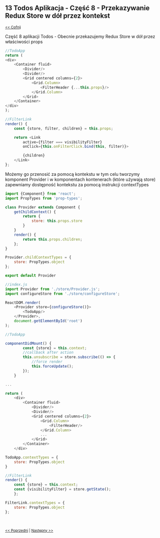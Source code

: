 ## 13 Todos Aplikacja - Część 8 - Przekazywanie Redux Store w dół przez kontekst
<sub>[<< Cofnij](https://github.com/donatuss/Redux/blob/master/README.md)</sub><br/>

Część 8 aplikacji Todos - Obecnie przekazujemy Redux Store w dół przez właściwości props

```javascript
//TodoApp
return (
<div>
    <Container fluid>
        <Divider/>
        <Divider/>
        <Grid centered columns={2}>
            <Grid.Column>
                <FilterHeader {...this.props}/>
            </Grid.Column>
        </Grid>
    </Container>
</div>
);

//FilterLink
render() {
    const {store, filter, children} = this.props;

    return <Link
        active={filter === visibilityFilter}
        onClick={this.onFilterClick.bind(this, filter)}>

        {children}
    </Link>
};
```

Możemy go przenosić za pomocą kontekstu w tym celu tworzymy komponent Provider i w komponentach kontenerach (które używają store) zapewniamy
dostępność kontekstu za pomocą instrukcji contextTypes

```javascript
import {Component} from 'react';
import PropTypes from 'prop-types';

class Provider extends Component {
    getChildContext() {
        return {
            store: this.props.store
        }
    }
    render() {
        return this.props.children;
    };
}

Provider.childContextTypes = {
    store: PropTypes.object
};

export default Provider  
```

```javascript
//index.js
import Provider from './store/Provider.js';
import configureStore from './store/configureStore';

ReactDOM.render(
    <Provider store={configureStore()}>
        <TodoApp/>
    </Provider>,
    document.getElementById('root')
);
```


```javascript
//TodoApp

componentDidMount() {
        const {store} = this.context;
        //callback after action
        this.unsubscribe = store.subscribe(() => {
            //force render
            this.forceUpdate();
        });
    }

...

return (
    <div>
        <Container fluid>
            <Divider/>
            <Divider/>
            <Grid centered columns={2}>
                <Grid.Column>
                    <FilterHeader/>
                </Grid.Column>
                ...
            </Grid>
        </Container>
    </div>

TodoApp.contextTypes = {
    store: PropTypes.object
}

//FilterLink
render() {
    const {store} = this.context;
    const {visibilityFilter} = store.getState();
    };

FilterLink.contextTypes = {
    store: PropTypes.object
};
```


 <br/>
 
 <sub>[<< Poprzedni](https://github.com/donatuss/Redux/blob/master/12-todoapp-extracting-container-2/README.md)
  | [Następny >>](https://github.com/donatuss/Redux/blob/master/14-todoapps-use-react-redux-provider/README.md)
 </sub>